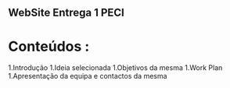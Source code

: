 ## WebSite Entrega 1 PECI
# Conteúdos :


1.Introdução
1.Ideia selecionada
1.Objetivos da mesma
1.Work Plan
1.Apresentação da equipa e contactos da mesma

